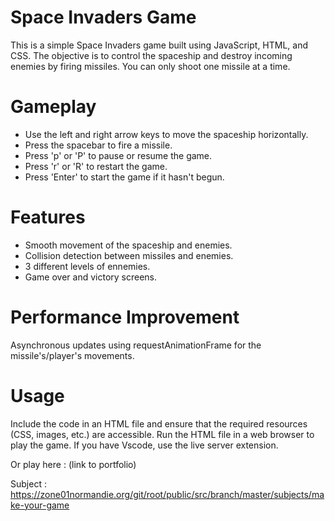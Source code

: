# Space Invaders Game

This is a simple Space Invaders game built using JavaScript, HTML, and CSS. The objective is to control the spaceship and destroy incoming enemies by firing missiles.
You can only shoot one missile at a time.

# Gameplay
- Use the left and right arrow keys to move the spaceship horizontally.
- Press the spacebar to fire a missile.
- Press 'p' or 'P' to pause or resume the game.
- Press 'r' or 'R' to restart the game.
- Press 'Enter' to start the game if it hasn't begun.

# Features

- Smooth movement of the spaceship and enemies.
- Collision detection between missiles and enemies.
- 3 different levels of ennemies.
- Game over and victory screens.

# Performance Improvement
Asynchronous updates using requestAnimationFrame for the missile's/player's movements.

# Usage
Include the code in an HTML file and ensure that the required resources (CSS, images, etc.) are accessible. Run the HTML file in a web browser to play the game.
If you have Vscode, use the live server extension.

Or play here : (link to portfolio)


Subject : https://zone01normandie.org/git/root/public/src/branch/master/subjects/make-your-game
